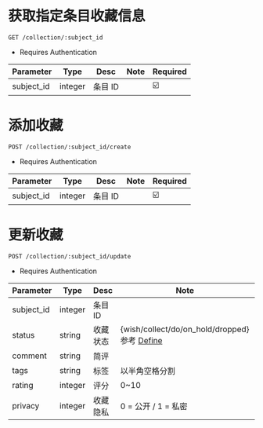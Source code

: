 # 获取指定条目收藏信息


`GET /collection/:subject_id`

* Requires Authentication

| Parameter | Type | Desc | Note | Required  |
| ------------- | ------------- | ------------- | ------------- | ------------- |
| subject_id  | integer | 条目 ID |  | ☑️ |


# 添加收藏


`POST /collection/:subject_id/create`

* Requires Authentication

| Parameter | Type | Desc | Note | Required |
| ------------- | ------------- | ------------- | ------------- | ------------- |
| subject_id  | integer | 条目 ID |  | ☑️ |


# 更新收藏


`POST /collection/:subject_id/update`

* Requires Authentication

| Parameter | Type | Desc | Note | Required |
| ------------- | ------------- | ------------- | ------------- | ------------- |
| subject_id  | integer | 条目 ID |  | ☑️ |
| status  | string | 收藏状态 | {wish/collect/do/on_hold/dropped} 参考 [Define](./Define.md#collection-type)  | ☑️ |
| comment  | string | 简评 |  |  |
| tags  | string | 标签 | 以半角空格分割 |  |
| rating  | integer | 评分 | 0~10 |  |
| privacy | integer | 收藏隐私 | 0 = 公开 / 1 = 私密 | |



